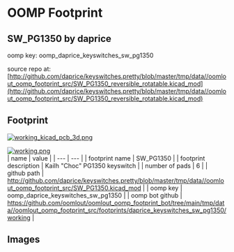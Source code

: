 # OOMP Footprint  
## SW_PG1350  by daprice  
  
oomp key: oomp_daprice_keyswitches_sw_pg1350  
  
source repo at: [http://github.com/daprice/keyswitches.pretty/blob/master/tmp/data//oomlout_oomp_footprint_src/SW_PG1350_reversible_rotatable.kicad_mod](http://github.com/daprice/keyswitches.pretty/blob/master/tmp/data//oomlout_oomp_footprint_src/SW_PG1350_reversible_rotatable.kicad_mod)  
## Footprint  
  
[![working_kicad_pcb_3d.png](working_kicad_pcb_3d_600.png)](working_kicad_pcb_3d.png)  
  
[![working.png](working_600.png)](working.png)  
| name | value | 
| --- | --- | 
| footprint name | SW_PG1350 | 
| footprint description | Kailh "Choc" PG1350 keyswitch | 
| number of pads | 6 | 
| github path | http://github.com/daprice/keyswitches.pretty/blob/master/tmp/data//oomlout_oomp_footprint_src/SW_PG1350.kicad_mod | 
| oomp key | oomp_daprice_keyswitches_sw_pg1350 | 
| oomp bot github | https://github.com/oomlout/oomlout_oomp_footprint_bot/tree/main/tmp/data//oomlout_oomp_footprint_src/footprints/daprice_keyswitches_sw_pg1350/working | 
## Images  
